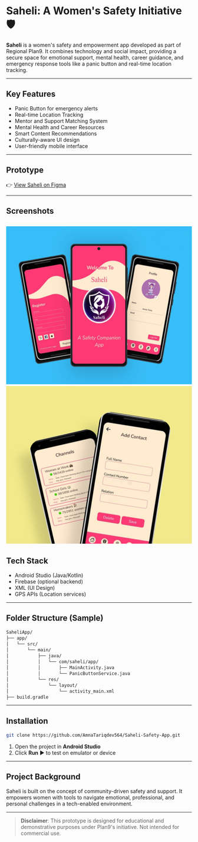 # Saheli: A Women's Safety Initiative 🛡️

**Saheli** is a women's safety and empowerment app developed as part of Regional Plan9. It combines technology and social impact, providing a secure space for emotional support, mental health, career guidance, and emergency response tools like a panic button and real-time location tracking.

---

##  Key Features

-  Panic Button for emergency alerts  
-  Real-time Location Tracking  
-  Mentor and Support Matching System  
-  Mental Health and Career Resources  
-  Smart Content Recommendations  
-  Culturally-aware UI design  
-  User-friendly mobile interface

---

##  Prototype

👉 [View Saheli on Figma](https://www.figma.com/design/1OVkeckg2ZWMGq2hqOi8pB/Saheli---Women-SafetyApp--Community---Copy-?node-id=0-1&p=f=t=VdXMm1M4ip23gz3O-0)

---
## Screenshots
![ss](https://github.com/AmnaTariqdev564/Saheli-Safety-App/blob/7646d0476bc8ecd67849a14a1a7b04b37571f7d4/1.jpg)
![ss](https://github.com/AmnaTariqdev564/Saheli-Safety-App/blob/7646d0476bc8ecd67849a14a1a7b04b37571f7d4/2.jpg)
---
##  Tech Stack

- Android Studio (Java/Kotlin)  
- Firebase (optional backend)  
- XML (UI Design)  
- GPS APIs (Location services)

---

##  Folder Structure (Sample)

```
SaheliApp/
├── app/
│   └── src/
│       └── main/
│           ├── java/
│           │   └── com/saheli/app/
│           │       ├── MainActivity.java
│           │       └── PanicButtonService.java
│           └── res/
│               └── layout/
│                   └── activity_main.xml
├── build.gradle
```

---

##  Installation

```bash
git clone https://github.com/AmnaTariqdev564/Saheli-Safety-App.git
```

1. Open the project in **Android Studio**  
2. Click **Run** ▶ to test on emulator or device

---

##  Project Background

Saheli is built on the concept of community-driven safety and support. It empowers women with tools to navigate emotional, professional, and personal challenges in a tech-enabled environment.

---

>  **Disclaimer**: This prototype is designed for educational and demonstrative purposes under Plan9's initiative. Not intended for commercial use.
